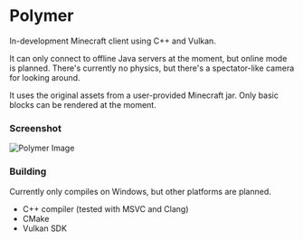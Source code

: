 # Polymer
In-development Minecraft client using C++ and Vulkan.

It can only connect to offline Java servers at the moment, but online mode is planned. There's currently no physics, but there's a spectator-like camera for looking around.  

It uses the original assets from a user-provided Minecraft jar. Only basic blocks can be rendered at the moment.

### Screenshot
![Polymer Image](https://i.imgur.com/yG67AL7.png)

### Building
Currently only compiles on Windows, but other platforms are planned.

- C++ compiler (tested with MSVC and Clang)
- CMake
- Vulkan SDK
